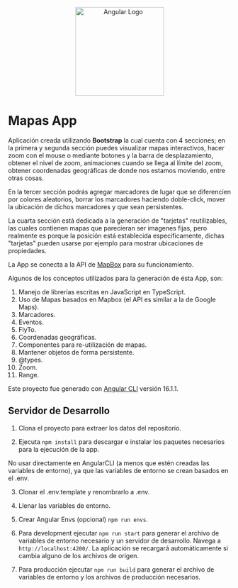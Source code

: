 <p align="center">
  <a href="https://www.angular.io/" target="blank"><img src="https://angular.io/assets/images/logos/angular/angular.svg" width="200" alt="Angular Logo"/></a>
</p>

# Mapas App

Aplicación creada utilizando **Bootstrap** la cual cuenta con 4 secciones; en la primera y segunda sección puedes visualizar mapas interactivos, hacer zoom con el mouse o mediante botones y la barra de desplazamiento, obtener el nivel de zoom, animaciones cuando se llega al límite del zoom, obtener coordenadas geográficas de donde nos estamos moviendo, entre otras cosas.

En la tercer sección podrás agregar marcadores de lugar que se diferencíen por colores aleatorios, borrar los marcadores haciendo doble-click, mover la ubicación de dichos marcadores y que sean persistentes.

La cuarta sección está dedicada a la generación de "tarjetas" reutilizables, las cuales contienen mapas que parecieran ser imagenes fijas, pero realmente es porque la posición está establecida especificamente, dichas "tarjetas" pueden usarse por ejemplo para mostrar ubicaciones de propiedades.

La App se conecta a la API de [MapBox](https://www.mapbox.com/) para su funcionamiento.

Algunos de los conceptos utilizados para la generación de ésta App, son:

1. Manejo de librerías escritas en JavaScript en TypeScript.
2. Uso de Mapas basados en Mapbox (el API es similar a la de Google Maps).
3. Marcadores.
4. Eventos.
5. FlyTo.
6. Coordenadas geográficas.
7. Componentes para re-utilización de mapas.
8. Mantener objetos de forma persistente.
9. @types.
10. Zoom.
11. Range.

Este proyecto fue generado con [Angular CLI](https://github.com/angular/angular-cli) versión 16.1.1.

## Servidor de Desarrollo

1. Clona el proyecto para extraer los datos del repositorio.

2. Ejecuta `npm install` para descargar e instalar los paquetes necesarios para la ejecución de la app.

No usar directamente en AngularCLI (a menos que estén creadas las variables de entorno), ya que las variables de entorno se crean basados en el .env.

3. Clonar el .env.template y renombrarlo a .env.

4. Llenar las variables de entorno.

5. Crear Angular Envs (opcional) `npm run envs`.

6. Para development ejecutar `npm run start` para generar el archivo de variables de entorno necesario y un servidor de desarrollo. Navega a `http://localhost:4200/`. La aplicación se recargará automáticamente si cambia alguno de los archivos de origen.

7. Para producción ejecutar `npm run build` para generar el archivo de variables de entorno y los archivos de producción necesarios.
